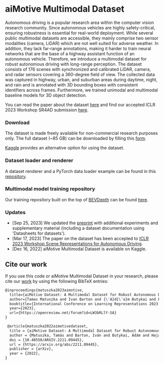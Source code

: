 # aiMotive Multimodal Dataset
Autonomous driving is a popular research area within the computer vision research community.  Since autonomous vehicles are highly safety-critical, ensuring robustness is essential for real-world deployment. While several public multimodal datasets are accessible, they mainly comprise two sensor modalities (camera, LiDAR) which are not well suited for adverse weather. In addition, they lack far-range annotations, making it harder to train neural networks that are the base of a highway assistant function of an autonomous vehicle. Therefore, we introduce a multimodal dataset for robust autonomous driving with long-range perception. The dataset consists of 176 scenes with synchronized and calibrated LiDAR, camera, and radar sensors covering a 360-degree field of view. The collected data was captured in highway, urban, and suburban areas during daytime, night, and rain and is annotated with 3D bounding boxes with consistent identifiers across frames. Furthermore, we trained unimodal and multimodal baseline models for 3D object detection.

You can read the paper about the dataset [here](https://arxiv.org/abs/2211.09445) and find our accepted ICLR 2023 Workshop SR4AD submission [here](https://openreview.net/forum?id=LW3bRLlY-SA).

### Download
The dataset is made freely available for non-commercial research purposes only. The full dataset (~85 GB) can be downloaded by filling this [form](https://forms.gle/rHW75TSEQJQhQ1Bm6).

[Kaggle](https://www.kaggle.com/datasets/tamasmatuszka/aimotive-multimodal-dataset) provides an alternative option for using the dataset.

### Dataset loader and renderer
A dataset renderer and a PyTorch data loader example can be found in this [repository](https://github.com/aimotive/aimotive-dataset-loader).

### Multimodal model training repository
Our training repository built on the top of [BEVDepth](https://github.com/Megvii-BaseDetection/BEVDepth) can be found [here](https://github.com/aimotive/mm_training).

### Updates
- [Sep 25, 2023] We updated the [preprint](https://arxiv.org/abs/2211.09445) with additional experiments and supplementary material (including a dataset documentation using 'Datasheets for datasets').
- [Mar 17, 2023] The paper on the dataset has been accepted to [ICLR 2023 Workshop Scene Representations for Autonomous Driving](https://opendrivelab.com/sr4ad/iclr23).
- [Dec 16, 2022] aiMotive Multimodal Dataset is available on Kaggle.

## Cite our work
If you use this code or aiMotive Multimodal Dataset in your research, please cite our [work](https://arxiv.org/abs/2211.09445) by using the following BibTeX entries:

```latex
@inproceedings{matuszka2023aimotive,
  title={aiMotive Dataset: A Multimodal Dataset for Robust Autonomous Driving with Long-Range Perception},
  author={Tamas Matuszka and Ivan Barton and {\'A}d{\'a}m Butykai and P{\'e}ter Hajas and D{\'a}vid Kiss and Domonkos Kov{\'a}cs and S{\'a}ndor Kuns{\'a}gi-M{\'a}t{\'e} and P{\'e}ter Lengyel and G{\'a}bor N{\'e}meth and Levente Pet{\H{o}} and Dezs{\H{o}} Ribli and D{\'a}vid Szeghy and Szabolcs Vajna and Balint Viktor Varga},
  booktitle={International Conference on Learning Representations 2023 Workshop on Scene Representations for Autonomous Driving},
  year={2023},
  url={https://openreview.net/forum?id=LW3bRLlY-SA}
}

 @article{matuszka2022aimotivedataset,
  title = {aiMotive Dataset: A Multimodal Dataset for Robust Autonomous Driving with Long-Range Perception},
  author = {Matuszka, Tamás and Barton, Iván and Butykai, Ádám and Hajas, Péter and Kiss, Dávid and Kovács, Domonkos and Kunsági-Máté, Sándor and Lengyel, Péter and Németh, Gábor and Pető, Levente and Ribli, Dezső and Szeghy, Dávid and Vajna, Szabolcs and Varga, Bálint},
  doi = {10.48550/ARXIV.2211.09445},
  url = {https://arxiv.org/abs/2211.09445},
  publisher = {arXiv},
  year = {2022},
}
```
